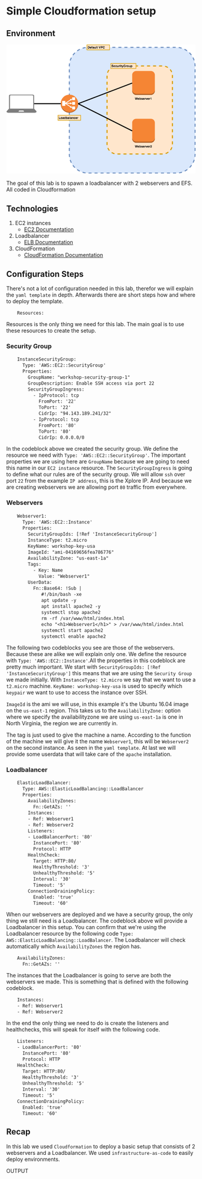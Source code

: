 # Simple Cloudformation setup
## Environment
![alt text](../Images/cloudformation.png "Drupal high available")

The goal of this lab is to spawn a loadbalancer with 2 webservers and EFS. All coded in Cloudformation

## Technologies

1. EC2 instances
    * [EC2 Documentation](https://docs.aws.amazon.com/ec2/index.html?id=docs_gateway#lang/en_us)
1. Loadbalancer
    * [ELB Documentation](https://docs.aws.amazon.com/elastic-load-balancing/index.html?id=docs_gateway#lang/en_us)
1. CloudFormation
    * [CloudFormation Documentation](https://docs.aws.amazon.com/cloudformation/index.html?id=docs_gateway#lang/en_us)

## Configuration Steps

There's not a lot of configuration needed in this lab, therefor we will explain the `yaml template` in depth. Afterwards there are short steps how and where to deploy the template.

        Resources:

Resources is the only thing we need for this lab. The main goal is to use these resources to create the setup.

### Security Group

        InstanceSecurityGroup:
          Type: 'AWS::EC2::SecurityGroup'
          Properties:
            GroupName: "workshop-security-group-1"
            GroupDescription: Enable SSH access via port 22
            SecurityGroupIngress:
              - IpProtocol: tcp
                FromPort: '22'
                ToPort: '22'
                CidrIp: "94.143.189.241/32"
              - IpProtocol: tcp
                FromPort: '80'
                ToPort: '80'
                CidrIp: 0.0.0.0/0

In the codeblock above we created the security group. We define the resource we need with `Type: 'AWS::EC2::SecurityGroup'`. The important properties we are using here are `GroupName` because we are going to need this name in our `EC2 instance` resource. The `SecurityGroupIngress` is going to define what our rules are of the security group. We will allow `ssh` over port `22` from the example `IP address`, this is the Xplore IP. And because we are creating webservers we are allowing port `80` traffic from everywhere.

### Webservers

        Webserver1:
          Type: 'AWS::EC2::Instance'
          Properties:
            SecurityGroupIds: [!Ref 'InstanceSecurityGroup']
            InstanceType: t2.micro
            KeyName: workshop-key-usa
            ImageId: "ami-04169656fea786776"
            AvailabilityZone: "us-east-1a"
            Tags:
              - Key: Name
                Value: "Webserver1"
            UserData:
              Fn::Base64: !Sub |
                 #!/bin/bash -xe
                 apt update -y
                 apt install apache2 -y
                 systemctl stop apache2
                 rm -rf /var/www/html/index.html
                 echo "<h1>Webserver1</h1>" > /var/www/html/index.html
                 systemctl start apache2
                 systemctl enable apache2

The following two codeblocks you see are those of the webservers. Because these are alike we will explain only one. We define the resource with `Type: 'AWS::EC2::Instance'`.All the properties in this codeblock are pretty much important. We start with `SecurityGroupIds: [!Ref 'InstanceSecurityGroup']` this means that we are using the `Security Group` we made initially. With `InstanceType: t2.micro` we say that we want to use a `t2.micro` machine. `KeyName: workshop-key-usa` is used to specify which `keypair` we want to use to access the instance over SSH.

`ImageId` is the ami we will use, in this example it's the Ubuntu 16.04 image on the `us-east-1` region. This takes us to the `AvailabilityZone:` option where we specify the availabilityzone we are using `us-east-1a` is one in North Virginia, the region we are currently in.

The tag is just used to give the machine a name. According to the function of the machine we will give it the name `Webserver1`, this will be `Webserver2` on the second instance. As seen in the `yaml template`. At last we will provide some userdata that will take care of the `apache` installation.

### Loadbalancer

        ElasticLoadBalancer:
          Type: AWS::ElasticLoadBalancing::LoadBalancer
          Properties:
            AvailabilityZones:
              Fn::GetAZs: ''
            Instances:
            - Ref: Webserver1
            - Ref: Webserver2
            Listeners:
            - LoadBalancerPort: '80'
              InstancePort: '80'
              Protocol: HTTP
            HealthCheck:
              Target: HTTP:80/
              HealthyThreshold: '3'
              UnhealthyThreshold: '5'
              Interval: '30'
              Timeout: '5'
            ConnectionDrainingPolicy:
              Enabled: 'true'
              Timeout: '60'

When our webservers are deployed and we have a security group, the only thing we still need is a Loadbalancer. The codeblock above will provide a Loadbalancer in this setup. You can confirm that we're using the Loadbalancer resource by the following code `Type: AWS::ElasticLoadBalancing::LoadBalancer`. The Loadbalancer will check automatically which `AvailabilityZones` the region has.

        AvailabilityZones:
          Fn::GetAZs: ''

The instances that the Loadbalancer is going to serve are both the webservers we made. This is something that is defined with the following codeblock.

        Instances:
        - Ref: Webserver1
        - Ref: Webserver2

In the end the only thing we need to do is create the listeners and healthchecks, this will speak for itself with the following code.

        Listeners:
        - LoadBalancerPort: '80'
          InstancePort: '80'
          Protocol: HTTP
        HealthCheck:
          Target: HTTP:80/
          HealthyThreshold: '3'
          UnhealthyThreshold: '5'
          Interval: '30'
          Timeout: '5'
        ConnectionDrainingPolicy:
          Enabled: 'true'
          Timeout: '60'

## Recap

In this lab we used `Cloudformation` to deploy a basic setup that consists of 2 webservers and a Loadbalancer. We used `infrastructure-as-code` to easily deploy environments.




OUTPUT
